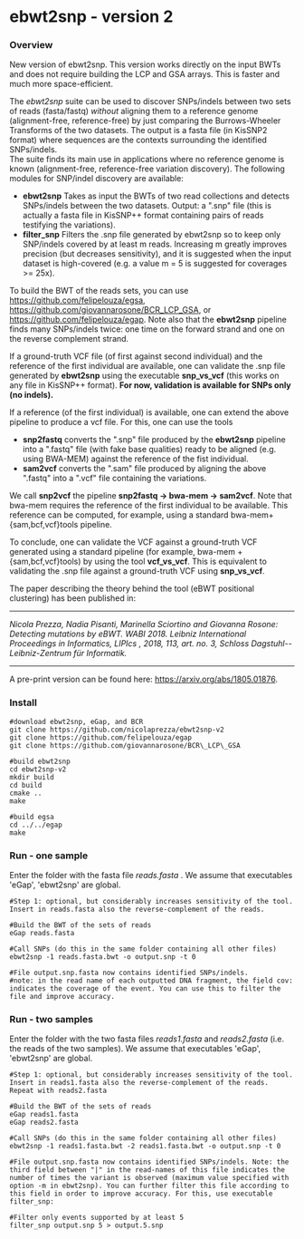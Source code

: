 # ebwt2snp - version 2

### Overview

New version of ebwt2snp. This version works directly on the input BWTs and does not require building the LCP and GSA arrays. This is faster and much more space-efficient. 

The *ebwt2snp* suite can be used to discover SNPs/indels between two sets of reads (fasta/fastq) *without* aligning them to  a reference genome (alignment-free, reference-free) by just comparing the Burrows-Wheeler Transforms of the two datasets. The output is a fasta file (in KisSNP2 format) where sequences are the contexts surrounding the identified SNPs/indels.  
The suite finds its main use in applications where no reference genome is known (alignment-free, reference-free variation discovery). The following modules for SNP/indel discovery are available:

- **ebwt2snp** Takes as input the BWTs of two read collections and detects SNPs/indels between the two datasets. Output: a ".snp" file (this is actually a fasta file in KisSNP++ format containing pairs of reads testifying the variations).
- **filter_snp** Filters the .snp file generated by ebwt2snp so to keep only SNP/indels covered by at least m reads. Increasing m greatly improves precision (but decreases sensitivity), and it is suggested when the input dataset is high-covered (e.g. a value m = 5 is suggested for coverages >= 25x).

To build the BWT of the reads sets, you can use https://github.com/felipelouza/egsa, https://github.com/giovannarosone/BCR_LCP_GSA, or https://github.com/felipelouza/egap. Note also that the **ebwt2snp** pipeline finds many SNPs/indels twice: one time on the forward strand and one on the reverse complement strand.

If a ground-truth VCF file (of first against second individual) and the reference of the first individual are available, one can validate the .snp file generated by **ebwt2snp** using the executable **snp_vs_vcf** (this works on any file in KisSNP++ format). **For now, validation is available for SNPs only (no indels).**

If a reference (of the first individual) is available, one can extend the above pipeline to produce a vcf file. For this, one can use the tools

- **snp2fastq** converts the ".snp" file produced by the **ebwt2snp** pipeline into a ".fastq" file (with fake base qualities) ready to be aligned (e.g. using BWA-MEM) against the reference of the fist individual.
- **sam2vcf** converts the ".sam" file produced by aligning the above ".fastq" into a ".vcf" file containing the variations. 

We call **snp2vcf** the pipeline **snp2fastq -> bwa-mem -> sam2vcf**. Note that bwa-mem requires the reference of the first individual to be available. This reference can be computed, for example, using a standard bwa-mem+{sam,bcf,vcf}tools pipeline. 

To conclude, one can validate the VCF against a ground-truth VCF generated using a standard pipeline (for example, bwa-mem + {sam,bcf,vcf}tools) by using the tool **vcf_vs_vcf**. This is equivalent to validating the .snp file against a ground-truth VCF using **snp_vs_vcf**. 

The paper describing the theory behind the tool (eBWT positional clustering) has been published in:

---

*Nicola Prezza, Nadia Pisanti, Marinella Sciortino and Giovanna Rosone: Detecting mutations by eBWT. WABI 2018. Leibniz International Proceedings in Informatics, LIPIcs , 2018, 113, art. no. 3, Schloss Dagstuhl--Leibniz-Zentrum für Informatik.*

---

A pre-print version can be found here: https://arxiv.org/abs/1805.01876. 


### Install

~~~~
#download ebwt2snp, eGap, and BCR
git clone https://github.com/nicolaprezza/ebwt2snp-v2
git clone https://github.com/felipelouza/egap
git clone https://github.com/giovannarosone/BCR\_LCP\_GSA

#build ebwt2snp
cd ebwt2snp-v2
mkdir build
cd build
cmake ..
make

#build egsa
cd ../../egap
make
~~~~

### Run - one sample

Enter the folder with the fasta file _reads.fasta_ . We assume that executables 'eGap', 'ebwt2snp' are global. 

~~~~
#Step 1: optional, but considerably increases sensitivity of the tool. Insert in reads.fasta also the reverse-complement of the reads.

#Build the BWT of the sets of reads
eGap reads.fasta

#Call SNPs (do this in the same folder containing all other files)
ebwt2snp -1 reads.fasta.bwt -o output.snp -t 0

#File output.snp.fasta now contains identified SNPs/indels.
#note: in the read name of each outputted DNA fragment, the field cov: indicates the coverage of the event. You can use this to filter the file and improve accuracy. 

~~~~


### Run - two samples

Enter the folder with the two fasta files _reads1.fasta_  and _reads2.fasta_ (i.e. the reads of the two samples). We assume that executables 'eGap', 'ebwt2snp' are global. 

~~~~
#Step 1: optional, but considerably increases sensitivity of the tool. Insert in reads1.fasta also the reverse-complement of the reads. Repeat with reads2.fasta

#Build the BWT of the sets of reads
eGap reads1.fasta
eGap reads2.fasta

#Call SNPs (do this in the same folder containing all other files)
ebwt2snp -1 reads1.fasta.bwt -2 reads1.fasta.bwt -o output.snp -t 0

#File output.snp.fasta now contains identified SNPs/indels. Note: the third field between "|" in the read-names of this file indicates the number of times the variant is observed (maximum value specified with option -m in ebwt2snp). You can further filter this file according to this field in order to improve accuracy. For this, use executable filter_snp:

#Filter only events supported by at least 5
filter_snp output.snp 5 > output.5.snp

~~~~
